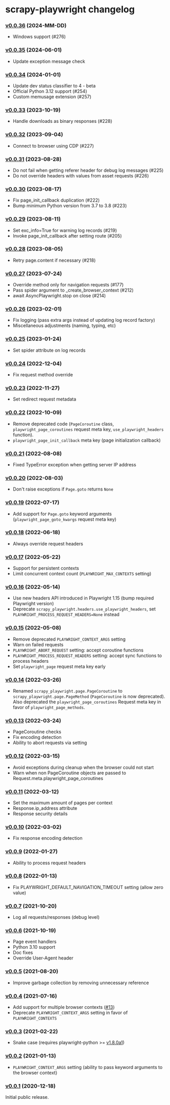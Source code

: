# scrapy-playwright changelog

### [v0.0.36](https://github.com/scrapy-plugins/scrapy-playwright/releases/tag/v0.0.36) (2024-MM-DD)

* Windows support (#276)


### [v0.0.35](https://github.com/scrapy-plugins/scrapy-playwright/releases/tag/v0.0.35) (2024-06-01)

* Update exception message check


### [v0.0.34](https://github.com/scrapy-plugins/scrapy-playwright/releases/tag/v0.0.34) (2024-01-01)

* Update dev status classifier to 4 - beta
* Official Python 3.12 support (#254)
* Custom memusage extension (#257)


### [v0.0.33](https://github.com/scrapy-plugins/scrapy-playwright/releases/tag/v0.0.33) (2023-10-19)

* Handle downloads as binary responses (#228)


### [v0.0.32](https://github.com/scrapy-plugins/scrapy-playwright/releases/tag/v0.0.32) (2023-09-04)

* Connect to browser using CDP (#227)


### [v0.0.31](https://github.com/scrapy-plugins/scrapy-playwright/releases/tag/v0.0.31) (2023-08-28)

* Do not fail when getting referer header for debug log messages (#225)
* Do not override headers with values from asset requests (#226)


### [v0.0.30](https://github.com/scrapy-plugins/scrapy-playwright/releases/tag/v0.0.30) (2023-08-17)

* Fix page_init_callback duplication (#222)
* Bump minimum Python version from 3.7 to 3.8 (#223)


### [v0.0.29](https://github.com/scrapy-plugins/scrapy-playwright/releases/tag/v0.0.29) (2023-08-11)

* Set exc_info=True for warning log records (#219)
* Invoke page_init_callback after setting route (#205)


### [v0.0.28](https://github.com/scrapy-plugins/scrapy-playwright/releases/tag/v0.0.28) (2023-08-05)

* Retry page.content if necessary (#218)


### [v0.0.27](https://github.com/scrapy-plugins/scrapy-playwright/releases/tag/v0.0.27) (2023-07-24)

* Override method only for navigation requests (#177)
* Pass spider argument to _create_browser_context (#212)
* await AsyncPlaywright.stop on close (#214)


### [v0.0.26](https://github.com/scrapy-plugins/scrapy-playwright/releases/tag/v0.0.26) (2023-02-01)

* Fix logging (pass extra args instead of updating log record factory)
* Miscellaneous adjustments (naming, typing, etc)


### [v0.0.25](https://github.com/scrapy-plugins/scrapy-playwright/releases/tag/v0.0.25) (2023-01-24)

* Set spider attribute on log records


### [v0.0.24](https://github.com/scrapy-plugins/scrapy-playwright/releases/tag/v0.0.24) (2022-12-04)

* Fix request method override


### [v0.0.23](https://github.com/scrapy-plugins/scrapy-playwright/releases/tag/v0.0.23) (2022-11-27)

* Set redirect request metadata


### [v0.0.22](https://github.com/scrapy-plugins/scrapy-playwright/releases/tag/v0.0.22) (2022-10-09)

* Remove deprecated code (`PageCoroutine` class, `playwright_page_coroutines` request meta key,
  `use_playwright_headers` function).
* `playwright_page_init_callback` meta key (page initialization callback)


### [v0.0.21](https://github.com/scrapy-plugins/scrapy-playwright/releases/tag/v0.0.21) (2022-08-08)

* Fixed TypeError exception when getting server IP address


### [v0.0.20](https://github.com/scrapy-plugins/scrapy-playwright/releases/tag/v0.0.20) (2022-08-03)

* Don't raise exceptions if `Page.goto` returns `None`


### [v0.0.19](https://github.com/scrapy-plugins/scrapy-playwright/releases/tag/v0.0.19) (2022-07-17)

* Add support for `Page.goto` keyword arguments (`playwright_page_goto_kwargs` request meta key)


### [v0.0.18](https://github.com/scrapy-plugins/scrapy-playwright/releases/tag/v0.0.18) (2022-06-18)

* Always override request headers


### [v0.0.17](https://github.com/scrapy-plugins/scrapy-playwright/releases/tag/v0.0.17) (2022-05-22)

* Support for persistent contexts
* Limit concurrent context count (`PLAYWRIGHT_MAX_CONTEXTS` setting)


### [v0.0.16](https://github.com/scrapy-plugins/scrapy-playwright/releases/tag/v0.0.16) (2022-05-14)

* Use new headers API introduced in Playwright 1.15 (bump required Playwright version)
* Deprecate `scrapy_playwright.headers.use_playwright_headers`, set `PLAYWRIGHT_PROCESS_REQUEST_HEADERS=None` instead


### [v0.0.15](https://github.com/scrapy-plugins/scrapy-playwright/releases/tag/v0.0.15) (2022-05-08)

* Remove deprecated `PLAYWRIGHT_CONTEXT_ARGS` setting
* Warn on failed requests
* `PLAYWRIGHT_ABORT_REQUEST` setting: accept coroutine functions
* `PLAYWRIGHT_PROCESS_REQUEST_HEADERS` setting: accept sync functions to process headers
* Set `playwright_page` request meta key early


### [v0.0.14](https://github.com/scrapy-plugins/scrapy-playwright/releases/tag/v0.0.14) (2022-03-26)

* Renamed `scrapy_playwright.page.PageCoroutine` to `scrapy_playwright.page.PageMethod`
  (`PageCoroutine` is now deprecated). Also deprecated the `playwright_page_coroutines`
  Request meta key in favor of `playwright_page_methods`.


### [v0.0.13](https://github.com/scrapy-plugins/scrapy-playwright/releases/tag/v0.0.13) (2022-03-24)

* PageCoroutine checks
* Fix encoding detection
* Ability to abort requests via setting


### [v0.0.12](https://github.com/scrapy-plugins/scrapy-playwright/releases/tag/v0.0.12) (2022-03-15)

* Avoid exceptions during cleanup when the browser could not start
* Warn when non PageCoroutine objects are passed to Request.meta.playwright_page_coroutines


### [v0.0.11](https://github.com/scrapy-plugins/scrapy-playwright/releases/tag/v0.0.11) (2022-03-12)

* Set the maximum amount of pages per context
* Response.ip_address attribute
* Response security details


### [v0.0.10](https://github.com/scrapy-plugins/scrapy-playwright/releases/tag/v0.0.10) (2022-03-02)

* Fix response encoding detection


### [v0.0.9](https://github.com/scrapy-plugins/scrapy-playwright/releases/tag/v0.0.9) (2022-01-27)

* Ability to process request headers


### [v0.0.8](https://github.com/scrapy-plugins/scrapy-playwright/releases/tag/v0.0.8) (2022-01-13)

* Fix PLAYWRIGHT_DEFAULT_NAVIGATION_TIMEOUT setting (allow zero value)


### [v0.0.7](https://github.com/scrapy-plugins/scrapy-playwright/releases/tag/v0.0.7) (2021-10-20)

* Log all requests/responses (debug level)


### [v0.0.6](https://github.com/scrapy-plugins/scrapy-playwright/releases/tag/v0.0.6) (2021-10-19)

* Page event handlers
* Python 3.10 support
* Doc fixes
* Override User-Agent header


### [v0.0.5](https://github.com/scrapy-plugins/scrapy-playwright/releases/tag/v0.0.5) (2021-08-20)

* Improve garbage collection by removing unnecessary reference

### [v0.0.4](https://github.com/scrapy-plugins/scrapy-playwright/releases/tag/v0.0.4) (2021-07-16)

* Add support for multiple browser contexts ([#13](https://github.com/scrapy-plugins/scrapy-playwright/pull/13))
* Deprecate `PLAYWRIGHT_CONTEXT_ARGS` setting in favor of `PLAYWRIGHT_CONTEXTS`


### [v0.0.3](https://github.com/scrapy-plugins/scrapy-playwright/releases/tag/v0.0.3) (2021-02-22)

* Snake case (requires playwright-python >= [v1.8.0a1](https://github.com/microsoft/playwright-python/releases/tag/v1.8.0a1))


### [v0.0.2](https://github.com/scrapy-plugins/scrapy-playwright/releases/tag/v0.0.2) (2021-01-13)

* `PLAYWRIGHT_CONTEXT_ARGS` setting (ability to pass keyword arguments to the browser context)

### [v0.0.1](https://github.com/scrapy-plugins/scrapy-playwright/releases/tag/v0.0.1) (2020-12-18)

Initial public release.
